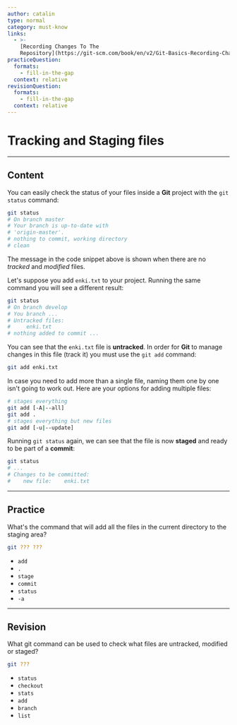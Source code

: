 ```yaml
---
author: catalin
type: normal
category: must-know
links:
  - >-
    [Recording Changes To The
    Repository](https://git-scm.com/book/en/v2/Git-Basics-Recording-Changes-to-the-Repository){website}
practiceQuestion:
  formats:
    - fill-in-the-gap
  context: relative
revisionQuestion:
  formats:
    - fill-in-the-gap
  context: relative
---
```


# Tracking and Staging files


---

## Content

You can easily check the status of your files inside a **Git** project with the `git status` command:

```bash
git status
# On branch master
# Your branch is up-to-date with
# 'origin-master'.
# nothing to commit, working directory
# clean
```

The message in the code snippet above is shown when there are no *tracked* and *modified* files.

Let's suppose you add `enki.txt` to your project. Running the same command you will see a different result: 

```bash
git status
# On branch develop
# You branch ...
# Untracked files:
#     enki.txt
# nothing added to commit ...
```

You can see that the `enki.txt` file is **untracked**. In order for **Git** to manage changes in this file (track it) you must use the `git add` command:

```bash
git add enki.txt
```

In case you need to add more than a single file, naming them one by one isn't going to work out. Here are your options for adding multiple files:

```bash
# stages everything
git add [-A|--all]
git add .
# stages everything but new files
git add [-u|--update]
```

Running `git status` again, we can see that the file is now **staged** and ready to be part of a **commit**:

```bash
git status
# ...
# Changes to be committed:
#    new file:    enki.txt

```


---

## Practice

What's the command that will add all the files in the current directory to the staging area?

```bash
git ??? ???
```

- `add`
- `.`
- `stage`
- `commit`
- `status`
- `-a`


---

## Revision

What git command can be used to check what files are untracked, modified or staged?

```bash
git ???
```

- `status`
- `checkout`
- `stats`
- `add`
- `branch`
- `list`
